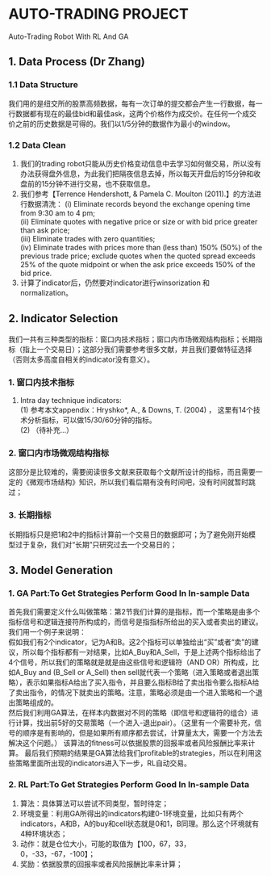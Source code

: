 # AUTO-TRADING PROJECT
Auto-Trading Robot With RL And GA

## 1. Data Process (Dr Zhang)
### 1.1 Data Structure
  我们用的是纽交所的股票高频数据，每有一次订单的提交都会产生一行数据，每一行数据都有现在的最佳bid和最佳ask，这两个价格作为成交价。在任何一个成交价之前的历史数据是可得的。我们以1/5分钟的数据作为最小的window。

### 1.2 Data Clean
  1. 我们的trading robot只能从历史价格变动信息中去学习如何做交易，所以没有办法获得盘外信息，为此我们把隔夜信息去掉，所以每天开盘后的15分钟和收盘前的15分钟不进行交易，也不获取信息。
  2. 我们参考【Terrence Hendershott, & Pamela C. Moulton (2011).】的方法进行数据清洗：
    (i) Eliminate records beyond the exchange opening time from 9:30 am to 4 pm;   
    (ii) Eliminate quotes with negative price or size or with bid price greater than ask price;   
    (iii) Eliminate trades with zero quantities;   
    (iv) Eliminate trades with prices more than (less than) 150% (50%) of the previous trade price; exclude quotes when the quoted spread exceeds 25% of the quote midpoint or when the ask price exceeds 150% of the bid price.  
   3. 计算了indicator后，仍然要对indicator进行winsorization 和 normalization。

## 2. Indicator Selection
  我们一共有三种类型的指标：窗口内技术指标；窗口内市场微观结构指标；长期指标（指上一个交易日）；这部分我们需要参考很多文献，并且我们要做特征选择（否则太多高度自相关的indicator没有意义）。
  
### 1. 窗口内技术指标
  1. Intra day technique indicators:  
    (1) 参考本文appendix：Hryshko*, A., & Downs, T. (2004) ， 这里有14个技术分析指标，可以做15/30/60分钟的指标。  
    (2) （待补充...）  

### 2. 窗口内市场微观结构指标
  这部分是比较难的，需要阅读很多文献来获取每个文献所设计的指标，而且需要一定的《微观市场结构》知识，所以我们看后期有没有时间吧，没有时间就暂时跳过；
  
### 3. 长期指标
  长期指标只是把1和2中的指标计算前一个交易日的数据即可；为了避免刚开始模型过于复杂，我们对“长期”只研究过去一个交易日的；

## 3. Model Generation

### 1. GA Part:To Get Strategies Perform Good In In-sample Data
  首先我们需要定义什么叫做策略：第2节我们计算的是指标，而一个策略是由多个指标信号和逻辑连接符所构成的，而信号是指指标所给出的买入或者卖出的建议。我们用一个例子来说明：  
  假如我们有2个indicator，记为A和B。这2个指标可以单独给出“买”或者“卖”的建议，所以每个指标都有一对结果，比如A_Buy和A_Sell，于是上述两个指标给出了4个信号，所以我们的策略就是就是由这些信号和逻辑符（AND OR）所构成，比如A_Buy and (B_Sell or A_Sell) then sell就代表一个策略（进入策略或者退出策略），表示如果指标A给出了买入指令，并且要么指标B给了卖出指令要么指标A给了卖出指令，的情况下就卖出的策略。注意，策略必须是由一个进入策略和一个退出策略组成的。  
  然后我们利用GA算法，在样本内数据对不同的策略（即信号和逻辑符的组合）进行计算，找出前5好的交易策略（一个进入-退出pair）。（这里有一个需要补充，信号的顺序是有影响的，但是如果所有顺序都去尝试，计算量太大，需要一个方法去解决这个问题。）  该算法的fitness可以依据股票的回报率或者风险报酬比率来计算。
  最后我们预期的结果是GA算法给我们profitable的strategies，所以在利用这些策略里面所出现的indicators进入下一步，RL自动交易。
 
### 2. RL Part:To Get Strategies Perform Good In In-sample Data
  1. 算法：具体算法可以尝试不同类型，暂时待定；  
  2. 环境变量：利用GA所得出的indicators构建0-1环境变量，比如只有两个indicators，A和B，A的buy和cell状态就是0和1，B同理。那么这个环境就有4种环境状态；
  3. 动作：就是仓位大小，可能的取值为【100，67，33，0，-33，-67，-100】；
  4. 奖励：依据股票的回报率或者风险报酬比率来计算；
  

